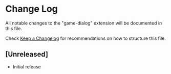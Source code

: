 # Change Log

All notable changes to the "game-dialog" extension will be documented in this file.

Check [Keep a Changelog](http://keepachangelog.com/) for recommendations on how to structure this file.

## [Unreleased]

- Initial release